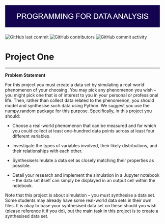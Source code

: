 ![Banner Image](./markdown-image-files/PROGRAMMING_FOR_DATA_ANALYSIS.png)
---
![GitHub last commit](https://img.shields.io/github/last-commit/damienfarrell/prog-data-p1)
![GitHub contributors](https://img.shields.io/github/contributors/damienfarrell/prog-data-p1)
![GitHub commit activity](https://img.shields.io/github/commit-activity/w/damienfarrell/prog-data-p1)

# Project One
---

**Problem Statement**

For this project you must create a data set by simulating a real-world phenomenon of your choosing. You may pick any phenomenon you wish – you might pick one that is of interest to you in your personal or professional life. Then, rather than collect data related to the phenomenon, you should model and synthesise such data using Python. We suggest you use the numpy.random package for this purpose.
Specifically, in this project you should:

- Choose a real-world phenomenon that can be measured and for which you could collect at least one-hundred data points across at least four different variables.

- Investigate the types of variables involved, their likely distributions, and their relationships with each other.

- Synthesise/simulate a data set as closely matching their properties as possible.

- Detail your research and implement the simulation in a Jupyter notebook – the data set itself can simply be displayed in an output cell within the notebook.

Note that this project is about simulation – you must synthesise a data set. Some students may already have some real-world data sets in their own files. It is okay to base your synthesised data set on these should you wish (please reference it if you do), but the main task in this project is to create a synthesised data set.